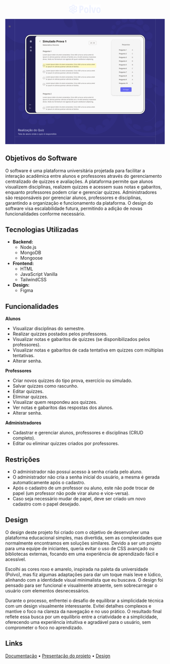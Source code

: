 </div>
    <div align=center>
    <img src="/frontend/src/img/logo-light.svg" width=100px>
</div>

![Polvo Capa](/frontend/src/img/capa.png)

## Objetivos do Software

O software é uma plataforma universitária projetada para facilitar a interação acadêmica entre alunos e professores através do gerenciamento centralizado de quizzes e avaliações. A plataforma permite que alunos visualizem disciplinas, realizem quizzes e acessem suas notas e gabaritos, enquanto professores podem criar e gerenciar quizzes. Administradores são responsáveis por gerenciar alunos, professores e disciplinas, garantindo a organização e funcionamento da plataforma. O design do software visa escalabilidade futura, permitindo a adição de novas funcionalidades conforme necessário.

## Tecnologias Utilizadas

- **Backend:**
  - Node.js
  - MongoDB
  - Mongoose
- **Frontend:**
  - HTML
  - JavaScript Vanilla
  - TailwindCSS
- **Design:**
  - Figma

## Funcionalidades

**Alunos**

- Visualizar disciplinas do semestre.
- Realizar quizzes postados pelos professores.
- Visualizar notas e gabaritos de quizzes (se disponibilizados pelos professores).
- Visualizar notas e gabaritos de cada tentativa em quizzes com múltiplas tentativas.
- Alterar senha.

**Professores**

- Criar novos quizzes do tipo prova, exercício ou simulado.
- Salvar quizzes como rascunho.
- Editar quizzes.
- Eliminar quizzes.
- Visualizar quem respondeu aos quizzes.
- Ver notas e gabaritos das respostas dos alunos.
- Alterar senha.

**Administradores**

- Cadastrar e gerenciar alunos, professores e disciplinas (CRUD completo).
- Editar ou eliminar quizzes criados por professores.

## Restrições

- O administrador não possui acesso à senha criada pelo aluno.
- O administrador não cria a senha inicial do usuário, a mesma é gerada automaticamente após o cadastro.
- Após o cadastro de um professor ou aluno, este não pode trocar de papel (um professor não pode virar aluno e vice-versa).
- Caso seja necessário mudar de papel, deve ser criado um novo cadastro com o papel desejado.

## Design

O design deste projeto foi criado com o objetivo de desenvolver uma plataforma educacional simples, mas divertida, sem as complexidades que normalmente encontramos em soluções similares. Devido a ser um projeto para uma equipe de iniciantes, queria evitar o uso de CSS avançado ou bibliotecas externas, focando em uma experiência de aprendizado fácil e acessível.

Escolhi as cores roxo e amarelo, inspirada na paleta da universidade (Polvo), mas fiz algumas adaptações para dar um toque mais leve e lúdico, alinhando com a identidade visual minimalista que eu buscava. O design foi pensado para ser funcional e visualmente atraente, sem sobrecarregar o usuário com elementos desnecessários.

Durante o processo, enfrentei o desafio de equilibrar a simplicidade técnica com um design visualmente interessante. Evitei detalhes complexos e mantive o foco na clareza da navegação e no uso prático. O resultado final reflete essa busca por um equilíbrio entre a criatividade e a simplicidade, oferecendo uma experiência intuitiva e agradável para o usuário, sem comprometer o foco no aprendizado.

## Links
[Documentação](https://www.notion.so/micapareddes/LabTIC-Quiz-f9cd710a7509405dbcb5d88ed7f7e56e) •
[Presentação do projeto](https://www.behance.net/gallery/202116443/Polvo) • 
[Design](https://www.figma.com/design/Cjde4ievoeXT9bD2eE9KF8/Polvo-Quiz-(LabTIC)?node-id=4174-8239&t=kWzpnkKfQa8pRwit-1)
